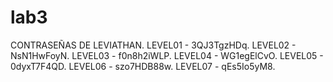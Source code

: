 # lab3
CONTRASEÑAS DE LEVIATHAN.
LEVEL01 - 3QJ3TgzHDq.
LEVEL02 - NsN1HwFoyN.
LEVEL03 - f0n8h2iWLP.
LEVEL04 - WG1egElCvO.
LEVEL05 - 0dyxT7F4QD.
LEVEL06 - szo7HDB88w.
LEVEL07 - qEs5Io5yM8.
